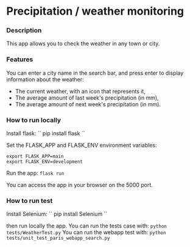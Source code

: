 <h1>Precipitation / weather monitoring</h1>

<h3>Description</h3>

This app allows you to check the weather in any town or city.

<h3>Features</h3>

You can enter a city name in the search bar, and press enter to display information about the weather:
 - The current weather, with an icon that represents it,
 - The average amount of last week's precipitation (in mm),
 - The average amount of next week's precipitation (in mm).

<h3>How to run locally</h3>
Install flask:
``
pip install flask
``

Set the FLASK_APP and FLASK_ENV environment variables:

````
export FLASK_APP=main
export FLASK_ENV=development
````

Run the app:
``flask run``

You can access the app in your browser on the 5000 port.

<h3>How to run test</h3>
Install Selenium:
``
pip install Selenium
``

then run locally the app.
You can run the tests case with:
``
python tests/WeatherTest.py
``
You can run the webapp test with:
``
python tests/unit_test_paris_webapp_search.py
``
